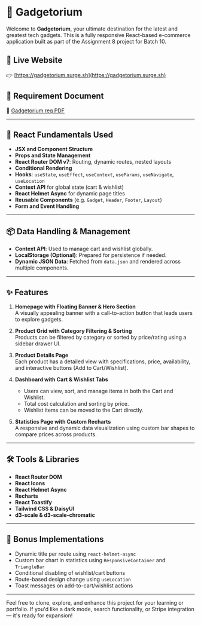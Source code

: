 
# 📱 Gadgetorium

Welcome to **Gadgetorium**, your ultimate destination for the latest and greatest tech gadgets. This is a fully responsive React-based e-commerce application built as part of the Assignment 8 project for Batch 10.

## 🔗 Live Website  
👉 [https://gadgetorium.surge.sh](https://gadgetorium.surge.sh)

## 📄 Requirement Document  
📎 [Gadgetorium req PDF](./gadgetorium-req-doc)

---

## 🚀 React Fundamentals Used

- **JSX and Component Structure**
- **Props and State Management**
- **React Router DOM v7**: Routing, dynamic routes, nested layouts
- **Conditional Rendering**
- **Hooks**: `useState`, `useEffect`, `useContext`, `useParams`, `useNavigate`, `useLocation`
- **Context API** for global state (cart & wishlist)
- **React Helmet Async** for dynamic page titles
- **Reusable Components** (e.g. `Gadget`, `Header`, `Footer`, `Layout`)
- **Form and Event Handling**

---

## 📦 Data Handling & Management

- **Context API**: Used to manage cart and wishlist globally.
- **LocalStorage (Optional)**: Prepared for persistence if needed.
- **Dynamic JSON Data**: Fetched from `data.json` and rendered across multiple components.

---

## ✨ Features

1. **Homepage with Floating Banner & Hero Section**  
   A visually appealing banner with a call-to-action button that leads users to explore gadgets.

2. **Product Grid with Category Filtering & Sorting**  
   Products can be filtered by category or sorted by price/rating using a sidebar drawer UI.

3. **Product Details Page**  
   Each product has a detailed view with specifications, price, availability, and interactive buttons (Add to Cart/Wishlist).

4. **Dashboard with Cart & Wishlist Tabs**  
   - Users can view, sort, and manage items in both the Cart and Wishlist.
   - Total cost calculation and sorting by price.
   - Wishlist items can be moved to the Cart directly.

5. **Statistics Page with Custom Recharts**  
   A responsive and dynamic data visualization using custom bar shapes to compare prices across products.

---

## 🛠️ Tools & Libraries

- **React Router DOM**
- **React Icons**
- **React Helmet Async**
- **Recharts**
- **React Toastify**
- **Tailwind CSS & DaisyUI**
- **d3-scale & d3-scale-chromatic**

---

## 🧪 Bonus Implementations

- Dynamic title per route using `react-helmet-async`
- Custom bar chart in statistics using `ResponsiveContainer` and `TriangleBar`
- Conditional disabling of wishlist/cart buttons
- Route-based design change using `useLocation`
- Toast messages on add-to-cart/wishlist actions

---

Feel free to clone, explore, and enhance this project for your learning or portfolio. If you'd like a dark mode, search functionality, or Stripe integration — it's ready for expansion!
